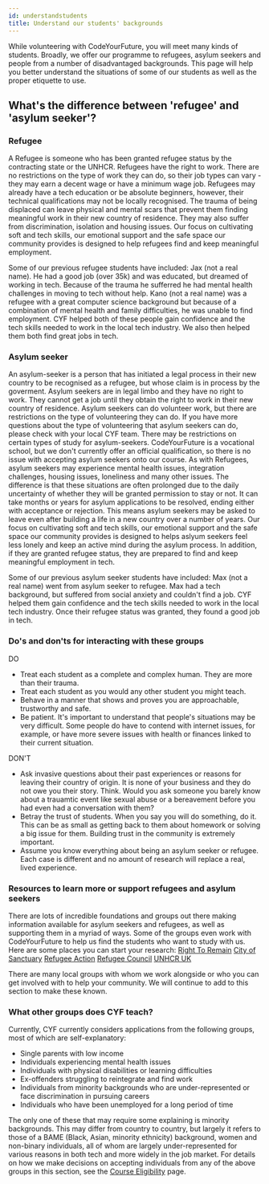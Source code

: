 ```yaml
---
id: understandstudents
title: Understand our students' backgrounds
---
```


While volunteering with CodeYourFuture, you will meet many kinds of students. Broadly, we offer our programme to refugees, asylum seekers and people from a number of disadvantaged backgrounds. This page will help you better understand the situations of some of our students as well as the proper etiquette to use.

## What's the difference between 'refugee' and 'asylum seeker'?

### Refugee
A Refugee is someone who has been granted refugee status by the contracting state or the UNHCR. Refugees have the right to work. There are no restrictions on the type of work they can do, so their job types can vary - they may earn a decent wage or have a minimum wage job. Refugees may already have a tech education or be absolute beginners, however, their technical qualifications may not be locally recognised. The trauma of being displaced can leave physical and mental scars that prevent them finding meaningful work in their new country of residence. They may also suffer from discrimination, isolation and housing issues. Our focus on cultivating soft and tech skills, our emotional support and the safe space our community provides is designed to help refugees find and keep meaningful employment.

Some of our previous refugee students have included:
Jax (not a real name). He had a good job (over 35k) and was educated, but dreamed of working in tech. Because of the trauma he sufferred he had mental health challenges in moving to tech without help.
Kano (not a real name) was a refugee with a great computer science background but because of a combination of mental health and family difficulties, he was unable to find employment.
CYF helped both of these people gain confidence and the tech skills needed to work in the local tech industry. We also then helped them both find great jobs in tech.

### Asylum seeker
An asylum-seeker is a person that has initiated a legal process in their new country to be recognised as a refugee, but whose claim is in process by the goverment. Asylum seekers are in legal limbo and they have no right to work. They cannot get a job until they obtain the right to work in their new country of residence. Asylum seekers can do volunteer work, but there are restrictions on the type of volunteering they can do. If you have more questions about the type of volunteering that asylum seekers can do, please check with your local CYF team. There may be restrictions on certain types of study for asylum-seekers. CodeYourFuture is a vocational school, but we don't currently offer an official qualification, so there is no issue with accepting asylum seekers onto our course. As with Refugees, asylum seekers may experience mental health issues, integration challenges, housing issues, loneliness and many other issues. The difference is that these situations are often prolonged due to the daily uncertainty of whether they will be granted permission to stay or not. It can take months or years for asylum applications to be resolved, ending either with acceptance or rejection. This means asylum seekers may be asked to leave even after building a life in a new country over a number of years. Our focus on cultivating soft and tech skills, our emotional support and the safe space our community provides is designed to helps aslyum seekers feel less lonely and keep an active mind during the asylum process. In addition, if they are granted refugee status, they are prepared to find and keep meaningful employment in tech.

Some of our previous asylum seeker students have included:
Max (not a real name) went from asylum seeker to refugee. Max had a tech background, but suffered from social anxiety and couldn't find a job. CYF helped them gain confidence and the tech skills needed to work in the local tech industry. Once their refugee status was granted, they found a good job in tech.

### Do's and don'ts for interacting with these groups
DO
- Treat each student as a complete and complex human. They are more than their trauma.
- Treat each student as you would any other student you might teach.
- Behave in a manner that shows and proves you are approachable, trustworthy and safe.
- Be patient. It's important to understand that people's situations may be very difficult. Some people do have to contend with internet issues, for example, or have more severe issues with health or finances linked to their current situation.

DON'T
- Ask invasive questions about their past experiences or reasons for leaving their country of origin. It is none of your business and they do not owe you their story. Think. Would you ask someone you barely know about a trauamtic event like sexual abuse or a bereavement before you had even had a conversation with them?
- Betray the trust of students. When you say you will do something, do it. This can be as small as getting back to them about homework or solving a big issue for them. Building trust in the community is extremely important.
- Assume you know everything about being an asylum seeker or refugee. Each case is different and no amount of research will replace a real, lived experience.

### Resources to learn more or support refugees and asylum seekers
There are lots of incredible foundations and groups out there making information available for asylum seekers and refugees, as well as supporting them in a myriad of ways. Some of the groups even work with CodeYourFuture to help us find the students who want to study with us. Here are some places you can start your research:
[Right To Remain](https://righttoremain.org.uk/)
[City of Sanctuary](https://cityofsanctuary.org/)
[Refugee Action](https://www.refugee-action.org.uk/)
[Refugee Council](https://www.refugeecouncil.org.uk/)
[UNHCR UK](https://www.unhcr.org/uk/asylum-in-the-uk.html)

There are many local groups with whom we work alongside or who you can get involved with to help your community. We will continue to add to this section to make these known.

### What other groups does CYF teach?
Currently, CYF currently considers applications from the following groups, most of which are self-explanatory:
- Single parents with low income
- Individuals experiencing mental health issues
- Individuals with physical disabilities or learning difficulties
- Ex-offenders struggling to reintegrate and find work
- Individuals from minority backgrounds who are under-represented or face discrimination in pursuing careers
- Individuals who have been unemployed for a long period of time

The only one of these that may require some explaining is minority backgrounds. This may differ from country to country, but largely it refers to those of a BAME (Black, Asian, minority ethnicity) background, women and non-binary individuals, all of whom are largely under-represented for various reasons in both tech and more widely in the job market. For details on how we make decisions on accepting individuals from any of the above groups in this section, see the [Course Eligibility](https://docs.codeyourfuture.io/volunteers/course-eligibility) page.
